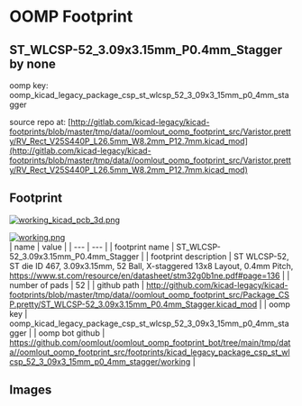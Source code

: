 # OOMP Footprint  
## ST_WLCSP-52_3.09x3.15mm_P0.4mm_Stagger  by none  
  
oomp key: oomp_kicad_legacy_package_csp_st_wlcsp_52_3_09x3_15mm_p0_4mm_stagger  
  
source repo at: [http://gitlab.com/kicad-legacy/kicad-footprints/blob/master/tmp/data//oomlout_oomp_footprint_src/Varistor.pretty/RV_Rect_V25S440P_L26.5mm_W8.2mm_P12.7mm.kicad_mod](http://gitlab.com/kicad-legacy/kicad-footprints/blob/master/tmp/data//oomlout_oomp_footprint_src/Varistor.pretty/RV_Rect_V25S440P_L26.5mm_W8.2mm_P12.7mm.kicad_mod)  
## Footprint  
  
[![working_kicad_pcb_3d.png](working_kicad_pcb_3d_600.png)](working_kicad_pcb_3d.png)  
  
[![working.png](working_600.png)](working.png)  
| name | value | 
| --- | --- | 
| footprint name | ST_WLCSP-52_3.09x3.15mm_P0.4mm_Stagger | 
| footprint description | ST WLCSP-52, ST die ID 467, 3.09x3.15mm, 52 Ball, X-staggered 13x8 Layout, 0.4mm Pitch, https://www.st.com/resource/en/datasheet/stm32g0b1ne.pdf#page=136 | 
| number of pads | 52 | 
| github path | http://github.com/kicad-legacy/kicad-footprints/blob/master/tmp/data//oomlout_oomp_footprint_src/Package_CSP.pretty/ST_WLCSP-52_3.09x3.15mm_P0.4mm_Stagger.kicad_mod | 
| oomp key | oomp_kicad_legacy_package_csp_st_wlcsp_52_3_09x3_15mm_p0_4mm_stagger | 
| oomp bot github | https://github.com/oomlout/oomlout_oomp_footprint_bot/tree/main/tmp/data//oomlout_oomp_footprint_src/footprints/kicad_legacy_package_csp_st_wlcsp_52_3_09x3_15mm_p0_4mm_stagger/working | 
## Images  
